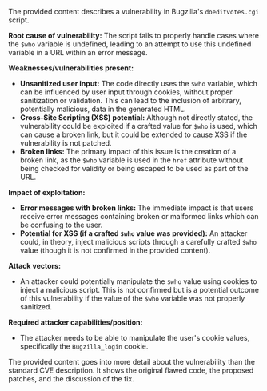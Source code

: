 The provided content describes a vulnerability in Bugzilla's `doeditvotes.cgi` script.

**Root cause of vulnerability:**
The script fails to properly handle cases where the `$who` variable is undefined, leading to an attempt to use this undefined variable in a URL within an error message.

**Weaknesses/vulnerabilities present:**
-   **Unsanitized user input:** The code directly uses the `$who` variable, which can be influenced by user input through cookies, without proper sanitization or validation. This can lead to the inclusion of arbitrary, potentially malicious, data in the generated HTML.
-   **Cross-Site Scripting (XSS) potential:** Although not directly stated, the vulnerability could be exploited if a crafted value for `$who` is used, which can cause a broken link, but it could be extended to cause XSS if the vulnerability is not patched.
-   **Broken links:** The primary impact of this issue is the creation of a broken link, as the `$who` variable is used in the `href` attribute without being checked for validity or being escaped to be used as part of the URL.

**Impact of exploitation:**
-   **Error messages with broken links:** The immediate impact is that users receive error messages containing broken or malformed links which can be confusing to the user.
-   **Potential for XSS (if a crafted `$who` value was provided):** An attacker could, in theory, inject malicious scripts through a carefully crafted `$who` value (though it is not confirmed in the provided content).

**Attack vectors:**
-   An attacker could potentially manipulate the `$who` value using cookies to inject a malicious script. This is not confirmed but is a potential outcome of this vulnerability if the value of the `$who` variable was not properly sanitized.

**Required attacker capabilities/position:**
-   The attacker needs to be able to manipulate the user's cookie values, specifically the `Bugzilla_login` cookie.

The provided content goes into more detail about the vulnerability than the standard CVE description. It shows the original flawed code, the proposed patches, and the discussion of the fix.